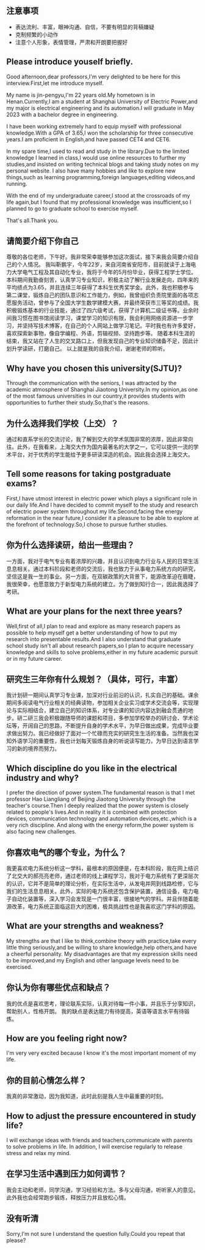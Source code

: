 ## 注意事项
- 表达流利、丰富，眼神沟通、自信，不要有明显的背稿嫌疑
- 克制频繁的小动作
- 注意个人形象，表情管理，严肃和开朗要把握好

## Please introduce youself briefly.
Good afternoon,dear professors,I'm very delighted to be here for this interview.First,let me introduce myself.

My name is jin-pengyu,I'm 22 years old.My hometown is in Henan.Currently,I am a student at Shanghai University of Electric Power,and my major is electrical engineering and its automation.I will graduate in May 2023 with a bachelor degree in engineering.

I have been working extremely hard to equip myself with professional knowledge.With a GPA of 3.65,I won the scholarship for three consecutive years.I am proficient in English,and have passed CET4 and CET6.

In my spare time,I used to read and study in the library.Due to the limited knowledge I learned in class,I would use online resources to further my studies,and insisted on writing technical blogs and taking study notes on my personal website. I also have many hobbies and like to explore new things,such as learning programming,foreign languages,editing videos,and running.

With the end of my undergraduate career,I stood at the crossroads of my life again,but I found that my professional knowledge was insufficient,so I planned to go to graduate school to exercise myself.

That's all.Thank you.

## 请简要介绍下你自己
尊敬的各位老师，下午好。我非常荣幸能够参加这次面试，接下来我会简要介绍自己的个人情况。
我叫靳鹏宇，今年22岁，来自河南省安阳市，目前就读于上海电力大学电气工程及其自动化专业，我将于今年的5月份毕业，获得工程学士学位。
本科期间我勤奋刻苦，认真学习专业知识，积极主动了解行业发展走向，四年来的平均绩点为3.65，并且连续三年获得了本科生优秀奖学金。此外，我也积极参与第二课堂，锻炼自己的团队意识和工作能力，例如，我曾组织负责院里面的各项志愿服务活动，曾参与了全国大学生数学建模大赛，并最终荣获市三等奖的成绩。我积极锻炼基本的行业技能，通过了四六级考试，获得了计算机二级证书等。业余时间我习惯在图书馆阅读学习，课堂学习的知识有限，我会利用网络资源进一步学习，并坚持写技术博客，在自己的个人网站上做学习笔记。平时我也有许多爱好，喜欢探索新事物，像自学编程、外语，剪辑视频、坚持跑步等。
随着本科生涯的结束，我又站在了人生的交叉路口上，但我发现自己的专业知识储备不足，因此计划升学读研，打磨自己。
以上就是我的自我介绍，谢谢老师的聆听。

## Why have you chosen this university(SJTU)?
Through the communication with the seniors, I was attracted by the academic atmosphere of Shanghai Jiaotong University.In my opinion,as one of the most famous universities in our country,it provides students with opportunities to further their study.So,that's the reasons.

## 为什么选择我们学校（上交）？
通过和直系学长的交流讨论，我了解到交大的学术氛围非常的浓厚，因此非常向往。此外，在我看来，上海交大作为国内最著名的大学之一，它可以提供一流的学术平台，对于优秀的学生能给予更多研读深造的机会。因此我会选择上海交大。

## Tell some reasons for taking postgraduate exams?
First,I have utmost interest in electric power which plays a significant role in our daily life.And I have decided to commit myself to the study and research of electric power system throughout my life.Second,facing the energy reformation in the near future,I consider it a pleasure to be able to explore at the forefront of technology.So,I chose to pursue further studies.

## 你为什么选择读研，给出一些理由？
一方面，我对于电气专业有着浓厚的兴趣，并且认识到电力行业与人民的日常生活息息相关。通过本科阶段和老师的交流后，我也致力于从事电力系统方向的研究，坚信这是我一生的事业。另一方面，在双碳政策的大背景下，能源改革迫在眉睫，我很荣幸，也愿意致力于新型电力系统的建立。为了做到知行合一，因此我选择了考研。

## What are your plans for the next three years?
Well,first of all,I plan to read and explore as many research papers as possible to help myself get a better understanding of how to put my research into presentable results.And I also understand that graduate school study isn't all about research papers,so I plan to acquire necessary knowledge and skills to solve problems,either in my future academic pursuit or in my future career.

## 研究生三年你有什么规划？（具体，可行，丰富）
我计划研一期间认真学习专业课，加深对行业前沿的认识，扎实自己的基础。课余期间多阅读电气行业相关的经典读物，参加相关企业实习或学术交流会等，实现理论与实际相结合，建立自己的知识体系，对专业课的知识内容达到融会贯通的地步。研二研三我会积极跟随导师的课题和项目，多参加学校举办的研讨会、学术论坛等，开阔自己的思路，不断提升自身的学术水平，为早日做出成果，完成毕业要求做出努力。我已经做好了面对一个忙碌而充实的研究生生活的准备。当然我也深知外语学习的重要性，我也计划每天锻炼自身的听说读写能力，为早日达到语言学习的新的境界而努力。

## Which discipline do you like in the electrical industry and why?
I prefer the direction of power system.The fundamental reason is that I met professor Hao Liangliang of Beijing Jiaotong University through the teacher's course.Then I deeply realized that the power system is closely related to people's lives.And in reality it is combined with protection devices, communication technology and automation devices,etc.,which is a very rich discipline. And along with the energy reform,the power system is also facing new challenges.

## 你喜欢电气的哪个专业，为什么？
我更喜欢电力系统分析这一学科，最根本的原因便是，在本科阶段，我在网上结识了北交大的郝亮亮老师，通过老师的线上课程学习，我对于电力系统有了更深层次的认识，它并不是简单的理论分析，在实际生活中，从发电并网到线路检修，它与我们的生活息息相关。此外，实际的电力系统还包含保护装置，通信设备，电力电子自动化装置等，深入学习会发现是一门很丰富，很接地气的学科。并且伴随着能源改革，电力系统正面临这巨大的困难，极具挑战性也是我喜欢这门学科的原因。

## What are your strengths and weakness?
My strengths are that I like to think,combine theory with practice,take every little thing seriously,and be willing to share knowledge,help others,and have a cheerful personality.
My disadvantages are that my expression skills need to be improved,and my English and other language levels need to be exercised.

## 你认为你有哪些优点和缺点？
我的优点是喜欢思考，理论联系实际，认真对待每一件小事，并且乐于分享知识，帮助别人，性格开朗。
我的缺点是表达能力有待提高，英语等语言水平有待锻炼。

## How are you feeling right now?
I'm very very excited because I know it's the most important moment of my life.

## 你的目前心情怎么样？
我真的非常激动，因为我知道，此时此刻是我人生中最重要的时刻。

## How to adjust the pressure encountered in study life?
I will exchange ideas with friends and teachers,communicate with parents to solve problems in life. In addition, I will exercise regularly to release stress and relax my mind.

## 在学习生活中遇到压力如何调节？
我会主动和老师，同学沟通，学习经验和方法。多与父母沟通，听听家人的意见。此外我也会经常跑步锻炼，释放压力并且放松心情。

## 没有听清
Sorry,I'm not sure I understand the question fully.Could you repeat that please?





